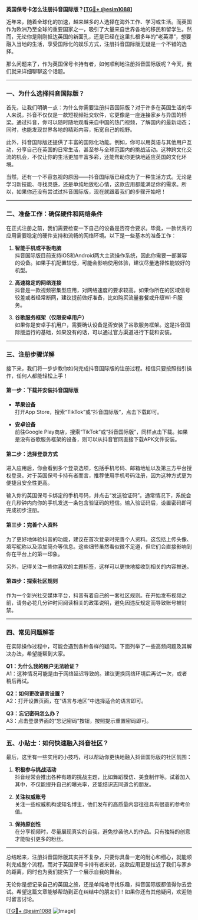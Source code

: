 **英国保号卡怎么注册抖音国际版？[[TG💪+ @esim1088](https://t.me/s/esim1088)]**

近年来，随着全球化的加速，越来越多的人选择在海外工作、学习或生活。而英国作为欧洲乃至全球的重要国家之一，吸引了大量来自世界各地的移民和留学生。然而，无论你是刚刚抵达英国的新面孔，还是已经在这里扎根多年的“老英漂”，想要融入当地的生活，享受国际化的娱乐方式，注册抖音国际版无疑是一个不错的选择。

那么问题来了，作为英国保号卡持有者，如何顺利地注册抖音国际版呢？今天，我们就来详细聊聊这个话题。

---

### 一、为什么选择抖音国际版？

首先，让我们明确一点：为什么你需要注册抖音国际版？对于许多在英国生活的华人来说，抖音不仅仅是一款短视频社交软件，它更像是一座连接家乡与异国的桥梁。通过抖音，你可以随时随地观看来自中国的热门视频，了解国内的最新动态；同时，也能发现世界各地的精彩内容，拓宽自己的视野。

此外，抖音国际版还提供了丰富的国际化功能。例如，你可以用英语与其他用户互动，分享自己在英国的日常生活，甚至参与全球范围内的挑战活动。这种跨文化交流的机会，不仅让你的生活更加丰富多彩，还能帮助你更快地适应英国的文化环境。

当然，还有一个不容忽视的原因——抖音国际版已经成为了一种生活方式。无论是学习新技能、寻找灵感，还是单纯地放松心情，这款应用都能满足你的需求。所以，如果你还没有尝试过抖音国际版，现在就跟着我们的步骤开始吧！

---

### 二、准备工作：确保硬件和网络条件

在正式注册之前，我们需要检查一下自己的设备是否符合要求。毕竟，一款优秀的应用需要稳定的硬件支持和流畅的网络环境。以下是一些基本的准备工作：

1. **智能手机或平板电脑**  
   抖音国际版目前支持iOS和Android两大主流操作系统，因此你需要一部兼容的设备。如果手机配置较低，可能会影响使用体验，建议尽量选择性能较好的机型。

2. **高速稳定的网络连接**  
   抖音是一款视频密集型应用，对网络速度的要求较高。如果你所在的区域信号较差或者经常断网，建议提前做好准备，比如购买流量套餐或升级Wi-Fi服务。

3. **谷歌服务框架（仅限安卓用户）**  
   如果你是安卓手机用户，需要确认设备是否安装了谷歌服务框架。这是抖音国际版运行的基础，如果没有的话，可以通过官方渠道进行下载和安装。

---

### 三、注册步骤详解

接下来，我们将一步步教你如何完成抖音国际版的注册过程。相信只要按照指引操作，任何人都能轻松上手！

#### 第一步：下载并安装抖音国际版

- **苹果设备**  
  打开App Store，搜索“TikTok”或“抖音国际版”，点击下载即可。

- **安卓设备**  
  前往Google Play商店，搜索“TikTok”或“抖音国际版”，同样点击下载。如果是没有谷歌服务框架的设备，则可以从抖音官网直接下载APK文件安装。

#### 第二步：选择登录方式

进入应用后，你会看到多个登录选项，包括手机号码、邮箱地址以及第三方平台授权登录。对于英国保号卡持有者而言，推荐使用手机号码注册，因为这种方式更为便捷且安全性更高。

输入你的英国保号卡绑定的手机号码，并点击“发送验证码”。通常情况下，系统会在几秒钟内向你的手机发送一条包含验证码的短信。输入验证码后，设置密码即可完成初步注册。

#### 第三步：完善个人资料

为了更好地体验抖音的功能，建议在首次登录时完善个人资料。这包括上传头像、填写昵称以及添加简介等信息。这些细节虽然看似微不足道，但它们会直接影响到你在平台上的第一印象。

另外，记得关注一些你喜欢的主题标签，这样可以更快地接收到相关的内容推送。

#### 第四步：探索社区规则

作为一个新兴社交媒体平台，抖音有着自己的一套社区规则。在开始发布视频之前，请务必花几分钟时间阅读相关的政策说明，避免因违反规定而导致账号被封禁。

---

### 四、常见问题解答

在实际操作过程中，可能会遇到各种各样的疑问。下面列举了一些高频问题及其解决办法，希望能帮到大家。

**Q1：为什么我的账户无法验证？**  
A1：这种情况可能是由于网络延迟导致的。建议更换网络环境后再试一次，或者稍后再试。

**Q2：如何更改语言设置？**  
A2：打开设置页面，在“语言与地区”中选择适合的语言即可。

**Q3：忘记密码怎么办？**  
A3：点击登录界面的“忘记密码”按钮，按照提示重置密码即可。

---

### 五、小贴士：如何快速融入抖音社区？

最后，这里有一些实用的小技巧，可以帮助你更快地融入抖音国际版的社区氛围：

1. **积极参与挑战活动**  
   抖音经常会推出各种有趣的挑战主题，比如舞蹈模仿、美食制作等。试着加入其中，不仅能提升自己的曝光率，还能结识志同道合的朋友。

2. **关注权威账号**  
   关注一些权威机构或知名博主，他们发布的高质量内容往往具有很高的参考价值。

3. **保持原创性**  
   在分享视频时，尽量展现真实的自我，避免抄袭他人的作品。只有独特的创意才能吸引更多的粉丝。

---

总结起来，注册抖音国际版其实并不复杂，只要你具备一定的耐心和细心，就能顺利完成整个流程。而对于英国保号卡持有者来说，这款应用更是拉近了我们与家乡的距离，同时也为我们提供了一个展示自我的舞台。

无论你是想记录自己的英国之旅，还是单纯地寻找乐趣，抖音国际版都值得你去尝试。希望这篇文章能够帮助到正在纠结中的朋友们！如果你还有其他疑问，欢迎随时留言讨论。

[[TG💪+ @esim1088](https://t.me/s/esim1088) ![Image](https://i.postimg.cc/4NQfJmqS/Snipaste-2025-05-13-00-14-12.png)]